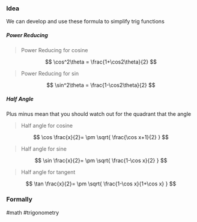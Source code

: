 ### Idea
We can develop and use these formula to simplify trig functions 


##### Power Reducing 

> Power Reducing for cosine


$$
\cos^2\theta = \frac{1+\cos2\theta}{2}
$$

> Power Reducing for sin 

$$
\sin^2\theta = \frac{1-\cos2\theta}{2}
$$

##### Half Angle

Plus minus mean that you should watch out for the quadrant that the angle 

> Half angle for cosine

$$
\cos \frac{x}{2}= \pm \sqrt{ \frac{\cos x+1}{2} }
$$

> Half angle for sine 

$$
\sin \frac{x}{2}= \pm \sqrt{ \frac{1-\cos x}{2} }
$$
> Half angle for tangent 

$$
\tan \frac{x}{2}= \pm \sqrt{ \frac{1-\cos x}{1+\cos x} }
$$
### Formally

#math #trigonometry
